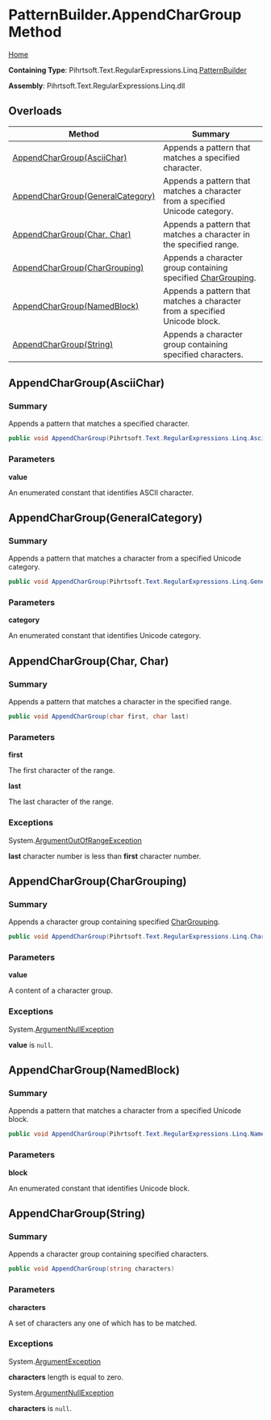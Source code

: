 # PatternBuilder\.AppendCharGroup Method

[Home](../../../../../../README.md)

**Containing Type**: Pihrtsoft\.Text\.RegularExpressions\.Linq\.[PatternBuilder](../README.md)

**Assembly**: Pihrtsoft\.Text\.RegularExpressions\.Linq\.dll

## Overloads

| Method | Summary |
| ------ | ------- |
| [AppendCharGroup(AsciiChar)](#Pihrtsoft_Text_RegularExpressions_Linq_PatternBuilder_AppendCharGroup_Pihrtsoft_Text_RegularExpressions_Linq_AsciiChar_) | Appends a pattern that matches a specified character\. |
| [AppendCharGroup(GeneralCategory)](#Pihrtsoft_Text_RegularExpressions_Linq_PatternBuilder_AppendCharGroup_Pihrtsoft_Text_RegularExpressions_Linq_GeneralCategory_) | Appends a pattern that matches a character from a specified Unicode category\. |
| [AppendCharGroup(Char, Char)](#Pihrtsoft_Text_RegularExpressions_Linq_PatternBuilder_AppendCharGroup_System_Char_System_Char_) | Appends a pattern that matches a character in the specified range\. |
| [AppendCharGroup(CharGrouping)](#Pihrtsoft_Text_RegularExpressions_Linq_PatternBuilder_AppendCharGroup_Pihrtsoft_Text_RegularExpressions_Linq_CharGrouping_) | Appends a character group containing specified [CharGrouping](../../CharGrouping/README.md)\. |
| [AppendCharGroup(NamedBlock)](#Pihrtsoft_Text_RegularExpressions_Linq_PatternBuilder_AppendCharGroup_Pihrtsoft_Text_RegularExpressions_Linq_NamedBlock_) | Appends a pattern that matches a character from a specified Unicode block\. |
| [AppendCharGroup(String)](#Pihrtsoft_Text_RegularExpressions_Linq_PatternBuilder_AppendCharGroup_System_String_) | Appends a character group containing specified characters\. |

## AppendCharGroup\(AsciiChar\) <a name="Pihrtsoft_Text_RegularExpressions_Linq_PatternBuilder_AppendCharGroup_Pihrtsoft_Text_RegularExpressions_Linq_AsciiChar_"></a>

### Summary

Appends a pattern that matches a specified character\.

```csharp
public void AppendCharGroup(Pihrtsoft.Text.RegularExpressions.Linq.AsciiChar value)
```

### Parameters

**value**

An enumerated constant that identifies ASCII character\.

## AppendCharGroup\(GeneralCategory\) <a name="Pihrtsoft_Text_RegularExpressions_Linq_PatternBuilder_AppendCharGroup_Pihrtsoft_Text_RegularExpressions_Linq_GeneralCategory_"></a>

### Summary

Appends a pattern that matches a character from a specified Unicode category\.

```csharp
public void AppendCharGroup(Pihrtsoft.Text.RegularExpressions.Linq.GeneralCategory category)
```

### Parameters

**category**

An enumerated constant that identifies Unicode category\.

## AppendCharGroup\(Char, Char\) <a name="Pihrtsoft_Text_RegularExpressions_Linq_PatternBuilder_AppendCharGroup_System_Char_System_Char_"></a>

### Summary

Appends a pattern that matches a character in the specified range\.

```csharp
public void AppendCharGroup(char first, char last)
```

### Parameters

**first**

The first character of the range\.

**last**

The last character of the range\.

### Exceptions

System\.[ArgumentOutOfRangeException](https://docs.microsoft.com/en-us/dotnet/api/system.argumentoutofrangeexception)

**last** character number is less than **first** character number\.

## AppendCharGroup\(CharGrouping\) <a name="Pihrtsoft_Text_RegularExpressions_Linq_PatternBuilder_AppendCharGroup_Pihrtsoft_Text_RegularExpressions_Linq_CharGrouping_"></a>

### Summary

Appends a character group containing specified [CharGrouping](../../CharGrouping/README.md)\.

```csharp
public void AppendCharGroup(Pihrtsoft.Text.RegularExpressions.Linq.CharGrouping value)
```

### Parameters

**value**

A content of a character group\.

### Exceptions

System\.[ArgumentNullException](https://docs.microsoft.com/en-us/dotnet/api/system.argumentnullexception)

**value** is `null`\.

## AppendCharGroup\(NamedBlock\) <a name="Pihrtsoft_Text_RegularExpressions_Linq_PatternBuilder_AppendCharGroup_Pihrtsoft_Text_RegularExpressions_Linq_NamedBlock_"></a>

### Summary

Appends a pattern that matches a character from a specified Unicode block\.

```csharp
public void AppendCharGroup(Pihrtsoft.Text.RegularExpressions.Linq.NamedBlock block)
```

### Parameters

**block**

An enumerated constant that identifies Unicode block\.

## AppendCharGroup\(String\) <a name="Pihrtsoft_Text_RegularExpressions_Linq_PatternBuilder_AppendCharGroup_System_String_"></a>

### Summary

Appends a character group containing specified characters\.

```csharp
public void AppendCharGroup(string characters)
```

### Parameters

**characters**

A set of characters any one of which has to be matched\.

### Exceptions

System\.[ArgumentException](https://docs.microsoft.com/en-us/dotnet/api/system.argumentexception)

**characters** length is equal to zero\.

System\.[ArgumentNullException](https://docs.microsoft.com/en-us/dotnet/api/system.argumentnullexception)

**characters** is `null`\.

